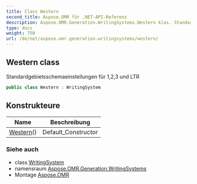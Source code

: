 ```yaml
---
title: Class Western
second_title: Aspose.OMR für .NET-API-Referenz
description: Aspose.OMR.Generation.WritingSystems.Western klas. Standardgebietsschemaeinstellungen für 123 und LTR
type: docs
weight: 750
url: /de/net/aspose.omr.generation.writingsystems/western/
---
```

## Western class

Standardgebietsschemaeinstellungen für 1,2,3 und LTR

```csharp
public class Western : WritingSystem
```

## Konstrukteure

| Name | Beschreibung |
| --- | --- |
| [Western](western/)() | Default_Constructor |

### Siehe auch

* class [WritingSystem](../writingsystem/)
* namensraum [Aspose.OMR.Generation.WritingSystems](../../aspose.omr.generation.writingsystems/)
* Montage [Aspose.OMR](../../)


